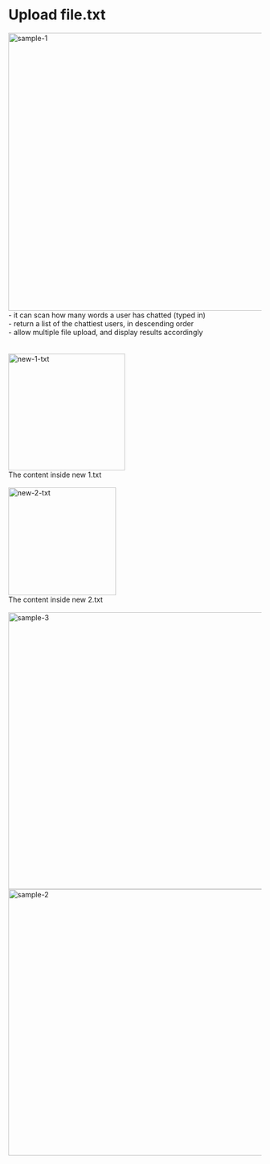 # Upload file.txt

<img width="552" alt="sample-1" src="https://github.com/ENG0925/Technical-test/assets/134822937/de84a682-0fae-47ac-bc62-ca83e3e288f9">
<br>
 - it can scan how many words a user has chatted (typed in) <br>
 - return a list of the chattiest users, in descending order<br>
 -  allow multiple file upload, and display results accordingly<br>
<br>
<br>
<img width="232" alt="new-1-txt" src="https://github.com/ENG0925/Technical-test/assets/134822937/4d650bef-d918-4f1f-af42-f66700d66058">
<br>
The content inside new 1.txt
<br>
<br>
<img width="214" alt="new-2-txt" src="https://github.com/ENG0925/Technical-test/assets/134822937/cf909324-8541-4551-a862-4d156b6f0065">
<br>
The content inside new 2.txt
<br>
<br>
<img width="550" alt="sample-3" src="https://github.com/ENG0925/Technical-test/assets/134822937/19034fd6-14a2-4027-9d89-47ca7f1154bf">



<img width="529" alt="sample-2" src="https://github.com/ENG0925/Technical-test/assets/134822937/f9310393-eaf7-4735-a139-20da5647b936">
